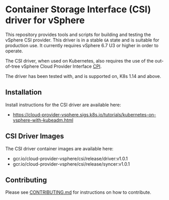 # Container Storage Interface (CSI) driver for vSphere

This repository provides tools and scripts for building and testing the vSphere CSI provider. This driver is in a stable `GA` state and is suitable for production use. It currently requires vSphere 6.7 U3 or higher in order to operate.

The CSI driver, when used on Kubernetes, also requires the use of the out-of-tree vSphere Cloud Provider Interface [CPI](https://github.com/kubernetes/cloud-provider-vsphere).

The driver has been tested with, and is supported on, K8s 1.14 and above.

## Installation

Install instructions for the CSI driver are available here:

* <https://cloud-provider-vsphere.sigs.k8s.io/tutorials/kubernetes-on-vsphere-with-kubeadm.html>

## CSI Driver Images

The CSI driver container images are available here:

* gcr.io/cloud-provider-vsphere/csi/release/driver:v1.0.1
* gcr.io/cloud-provider-vsphere/csi/release/syncer:v1.0.1

## Contributing

Please see [CONTRIBUTING.md](CONTRIBUTING.md) for instructions on how to contribute.
